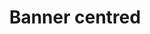 ---
title: Banner centred
category: Marketing
paid: true
isActive: true
ltr: {"react":{"jsxTail":[{"code":"export default () => {\n    return (\n        <div className=\"bg-indigo-600\">\n            <div className=\"max-w-screen-xl mx-auto px-4 py-3 text-white sm:text-center md:px-8\">\n                <p className=\"font-medium\">\n                    We just launched a new version of our library! <a href=\"javascript:(0)\" className=\"font-semibold underline duration-150 hover:text-indigo-100 inline-flex items-center gap-x-1\">\n                        Learn more\n                        <svg xmlns=\"http://www.w3.org/2000/svg\" viewBox=\"0 0 20 20\" fill=\"currentColor\" className=\"w-5 h-5\">\n                            <path fillRule=\"evenodd\" d=\"M5 10a.75.75 0 01.75-.75h6.638L10.23 7.29a.75.75 0 111.04-1.08l3.5 3.25a.75.75 0 010 1.08l-3.5 3.25a.75.75 0 11-1.04-1.08l2.158-1.96H5.75A.75.75 0 015 10z\" clipRule=\"evenodd\" />\n                        </svg>\n                    </a>\n                </p>\n            </div>\n        </div>\n    )\n}","label":"App.jsx"}],"jsxCss":[]},"preview":"function App() {\n    return (\n        <div className=\"bg-indigo-600\">\n            <div className=\"max-w-screen-xl mx-auto px-4 py-3 text-white sm:text-center md:px-8\">\n                <p className=\"font-medium\">\n                    We just launched a new version of our library! <a href=\"javascript:(0)\" className=\"font-semibold underline duration-150 hover:text-indigo-100 inline-flex items-center gap-x-1\">\n                        Learn more\n                        <svg xmlns=\"http://www.w3.org/2000/svg\" viewBox=\"0 0 20 20\" fill=\"currentColor\" className=\"w-5 h-5\">\n                            <path fillRule=\"evenodd\" d=\"M5 10a.75.75 0 01.75-.75h6.638L10.23 7.29a.75.75 0 111.04-1.08l3.5 3.25a.75.75 0 010 1.08l-3.5 3.25a.75.75 0 11-1.04-1.08l2.158-1.96H5.75A.75.75 0 015 10z\" clipRule=\"evenodd\" />\n                        </svg>\n                    </a>\n                </p>\n            </div>\n        </div>\n    )\n}","vue":{"vueCss":[],"vueTail":[]}}
rtl: {"preview":"function App() {\n    return (\n        <div className=\"bg-indigo-600\">\n            <div className=\"max-w-screen-xl mx-auto px-4 py-3 text-white sm:text-center md:px-8\">\n                <p className=\"font-medium\">\n                    لقد أطلقنا للتو نسخة جديدة من مكتبتنا! <a href=\"javascript:(0)\" className=\"font-semibold underline duration-150 hover:text-indigo-100 inline-flex items-center gap-x-1\">\n                        معرفة المزيد\n                        <svg xmlns=\"http://www.w3.org/2000/svg\" fill=\"none\" viewBox=\"0 0 24 24\" stroke-width=\"1.5\" stroke=\"currentColor\" className=\"w-5 h-5\">\n                            <path stroke-linecap=\"round\" stroke-linejoin=\"round\" d=\"M6.75 15.75L3 12m0 0l3.75-3.75M3 12h18\" />\n                        </svg>\n                    </a>\n                </p>\n            </div>\n        </div>\n    )\n}","react":{"jsxCss":[],"jsxTail":[{"code":"export default () => {\n    return (\n        <div className=\"bg-indigo-600\">\n            <div className=\"max-w-screen-xl mx-auto px-4 py-3 text-white sm:text-center md:px-8\">\n                <p className=\"font-medium\">\n                    لقد أطلقنا للتو نسخة جديدة من مكتبتنا! <a href=\"javascript:(0)\" className=\"font-semibold underline duration-150 hover:text-indigo-100 inline-flex items-center gap-x-1\">\n                        معرفة المزيد\n                        <svg xmlns=\"http://www.w3.org/2000/svg\" fill=\"none\" viewBox=\"0 0 24 24\" stroke-width=\"1.5\" stroke=\"currentColor\" className=\"w-5 h-5\">\n                            <path stroke-linecap=\"round\" stroke-linejoin=\"round\" d=\"M6.75 15.75L3 12m0 0l3.75-3.75M3 12h18\" />\n                        </svg>\n                    </a>\n                </p>\n            </div>\n        </div>\n    )\n}","label":"App.jsx"}]},"vue":{"vueCss":[],"vueTail":[]}}
slug: /banners
id: 58e02e72-95b3-4621-a43a-11f7f6dccd6e
created_at: 1670761702799
---